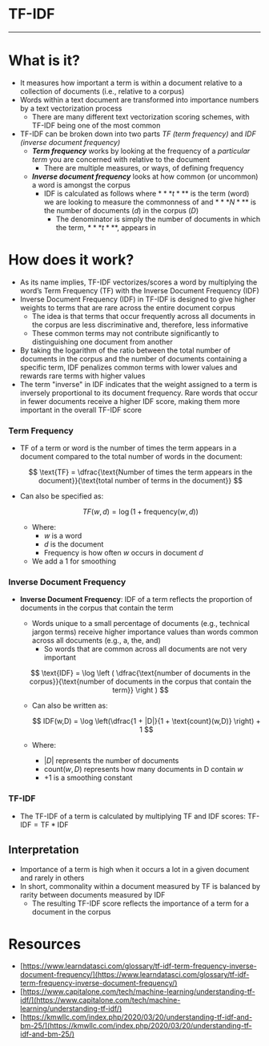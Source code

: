 # TF-IDF

---

# What is it?

- It measures how important a term is within a document relative to a collection of documents (i.e., relative to a corpus)
- Words within a text document are transformed into importance numbers by a text vectorization process
    - There are many different text vectorization scoring schemes, with TF-IDF being one of the most common
- TF-IDF can be broken down into two parts *TF (term frequency)* and *IDF (inverse document frequency)*
    - ***Term frequency*** works by looking at the frequency of a *particular term* you are concerned with relative to the document
        - There are multiple measures, or ways, of defining frequency
    - ***Inverse document frequency*** looks at how common (or uncommon) a word is amongst the corpus
        - IDF is calculated as follows where $***t***$ is the term (word) we are looking to measure the commonness of and $***N***$ is the number of documents ($d$) in the corpus ($D$)
            - The denominator is simply the number of documents in which the term, $***t***$, appears in

# How does it work?

- As its name implies, TF-IDF vectorizes/scores a word by multiplying the word’s Term Frequency (TF) with the Inverse Document Frequency (IDF)
- Inverse Document Frequency (IDF) in TF-IDF is designed to give higher weights to terms that are rare across the entire document corpus
    - The idea is that terms that occur frequently across all documents in the corpus are less discriminative and, therefore, less informative
    - These common terms may not contribute significantly to distinguishing one document from another
- By taking the logarithm of the ratio between the total number of documents in the corpus and the number of documents containing a specific term, IDF penalizes common terms with lower values and rewards rare terms with higher values
- The term "inverse" in IDF indicates that the weight assigned to a term is inversely proportional to its document frequency. Rare words that occur in fewer documents receive a higher IDF score, making them more important in the overall TF-IDF score

### **Term Frequency**

- TF of a term or word is the number of times the term appears in a document compared to the total number of words in the document:
    
    $$
    \text{TF} = \dfrac{\text{Number of times the term appears in the document}}{\text{total number of terms in the document}}
    $$
    
- Can also be specified as:
    
    $$
    TF(w,d) = \log(1 + \text{frequency}(w,d))
    $$
    
    - Where:
        - $w$ is a word
        - $d$ is the document
        - $\text{Frequency}$ is how often $w$ occurs in document $d$
    - We add a 1 for smoothing

### Inverse Document Frequency

- **Inverse Document Frequency**: IDF of a term reflects the proportion of documents in the corpus that contain the term
    - Words unique to a small percentage of documents (e.g., technical jargon terms) receive higher importance values than words common across all documents (e.g., a, the, and)
        - So words that are common across all documents are not very important
    
    $$
    \text{IDF} = \log \left ( \dfrac{\text{number of documents in the corpus}}{\text{number of documents in the corpus that contain the term}} \right )
    $$
    
    - Can also be written as:
        
        $$
        IDF(w,D) = \log \left(\dfrac{1 + |D|}{1 + \text{count}(w,D)} \right) + 1
        $$
        
    - Where:
        - $|D|$ represents the number of documents
        - $\text{count}(w,D)$ represents how many documents in D contain $w$
        - $+1$ is a smoothing constant

### TF-IDF

- The TF-IDF of a term is calculated by multiplying TF and IDF scores: $\text{TF-IDF} = \text{TF}*\text{IDF}$

## Interpretation

- Importance of a term is high when it occurs a lot in a given document and rarely in others
- In short, commonality within a document measured by TF is balanced by rarity between documents measured by IDF
    - The resulting TF-IDF score reflects the importance of a term for a document in the corpus

# Resources

- [https://www.learndatasci.com/glossary/tf-idf-term-frequency-inverse-document-frequency/](https://www.learndatasci.com/glossary/tf-idf-term-frequency-inverse-document-frequency/)
- [https://www.capitalone.com/tech/machine-learning/understanding-tf-idf/](https://www.capitalone.com/tech/machine-learning/understanding-tf-idf/)
- [https://kmwllc.com/index.php/2020/03/20/understanding-tf-idf-and-bm-25/](https://kmwllc.com/index.php/2020/03/20/understanding-tf-idf-and-bm-25/)